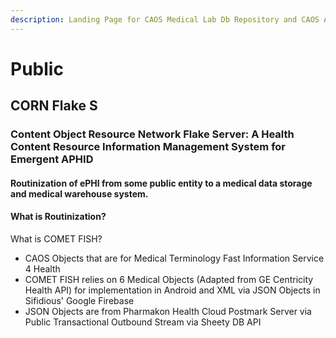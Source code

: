 ```yaml
---
description: Landing Page for CAOS Medical Lab Db Repository and CAOS API
---
```


# Public

## CORN Flake S

### Content Object Resource Network Flake Server:  A Health Content Resource Information Management System for Emergent APHID

#### Routinization of ePHI from some public entity to a medical data storage and medical warehouse system.

#### What is Routinization?

&#x20;

&#x20;What is COMET FISH?

* CAOS Objects that are for Medical Terminology Fast Information Service 4 Health
* COMET FISH relies on 6 Medical Objects (Adapted from GE Centricity Health API) for implementation in Android and XML via JSON Objects in Sifidious' Google Firebase&#x20;
* JSON Objects are from Pharmakon Health Cloud Postmark Server via Public Transactional Outbound Stream via Sheety DB API

